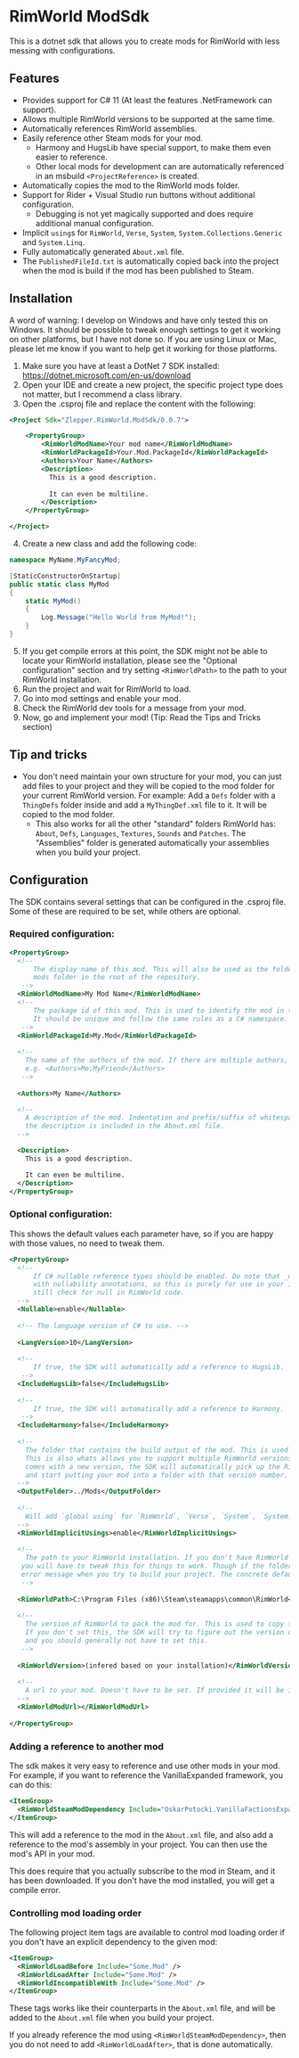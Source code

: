 # RimWorld ModSdk

This is a dotnet sdk that allows you to create mods for RimWorld with less messing with configurations.

## Features

* Provides support for C# 11 (At least the features .NetFramework can support).
* Allows multiple RimWorld versions to be supported at the same time.
* Automatically references RimWorld assemblies.
* Easily reference other Steam mods for your mod.
  * Harmony and HugsLib have special support, to make them even easier to reference.
  * Other local mods for development can are automatically referenced in an msbuild `<ProjectReference>` is created.
* Automatically copies the mod to the RimWorld mods folder.
* Support for Rider + Visual Studio run buttons without additional configuration.
  * Debugging is not yet magically supported and does require additional manual configuration.
* Implicit `using`s for `RimWorld`, `Verse`, `System`, `System.Collections.Generic` and `System.Linq`.
* Fully automatically generated `About.xml` file.
* The `PublishedFileId.txt` is automatically copied back into the project when the mod is build if the mod has been published to Steam.

## Installation

A word of warning: I develop on Windows and have only tested this on Windows. It should be possible to tweak enough
settings to get it working on other platforms, but I have not done so. If you are using Linux or Mac, 
please let me know if you want to help get it working for those platforms. 

1. Make sure you have at least a DotNet 7 SDK installed: https://dotnet.microsoft.com/en-us/download
2. Open your IDE and create a new project, the specific project type does not matter, but I recommend a class library.
3. Open the .csproj file and replace the content with the following:
```xml
<Project Sdk="Zlepper.RimWorld.ModSdk/0.0.7">

    <PropertyGroup>
        <RimWorldModName>Your mod name</RimWorldModName>
        <RimWorldPackageId>Your.Mod.PackageId</RimWorldPackageId>
        <Authors>Your Name</Authors>
        <Description>
          This is a good description.
          
          It can even be multiline.
        </Description>
    </PropertyGroup>

</Project>
```
4. Create a new class and add the following code:
```csharp
namespace MyName.MyFancyMod;

[StaticConstructorOnStartup]
public static class MyMod
{
    static MyMod()
    {
        Log.Message("Hello World from MyMod!");
    }
}
```
5. If you get compile errors at this point, the SDK might not be able to locate your RimWorld installation, please see the "Optional configuration" section
     and try setting `<RimWorldPath>` to the path to your RimWorld installation.
6. Run the project and wait for RimWorld to load.
7. Go into mod settings and enable your mod.
8. Check the RimWorld dev tools for a message from your mod.
9. Now, go and implement your mod! (Tip: Read the Tips and Tricks section)


## Tip and tricks

* You don't need maintain your own structure for your mod, you can just add files to your project and 
they will be copied to the mod folder for your current RimWorld version. For example: Add a `Defs` folder
with a `ThingDefs` folder inside and add a `MyThingDef.xml` file to it. It will be copied to the mod folder.
  * This also works for all the other "standard" folders RimWorld has: `About`, `Defs`, `Languages`, 
  `Textures`, `Sounds` and `Patches`. The "Assemblies" folder is generated automatically your assemblies
  when you build your project.


## Configuration
The SDK contains several settings that can be configured in the .csproj file. Some of these are required to be
set, while others are optional.


### Required configuration:

```xml
<PropertyGroup>
  <!-- 
      The display name of this mod. This will also be used as the folder name in the 
      mods folder in the root of the repository. 
   -->
  <RimWorldModName>My Mod Name</RimWorldModName>
  <!-- 
      The package id of this mod. This is used to identify the mod in the RimWorld mod settings.
      It should be unique and follow the same rules as a C# namespace.
   -->
  <RimWorldPackageId>My.Mod</RimWorldPackageId>
  
  <!-- 
    The name of the authors of the mod. If there are multiple authors, separate their names with semicolon ';', 
    e.g. <Authors>Me;MyFriend</Authors>
   -->
  
  <Authors>My Name</Authors>

  <!--
    A description of the mod. Indentation and prefix/suffix of whitespace will be stripped before
    the description is included in the About.xml file. 
  -->

  <Description>
    This is a good description.

    It can even be multiline.
  </Description>
</PropertyGroup>
```

### Optional configuration:

This shows the default values each parameter have, so if you are happy with those values, no need
to tweak them.
```xml
<PropertyGroup>
  <!--  
      If C# nullable reference types should be enabled. Do note that _nothing_ in RimWorld is annotated
      with nullability annotations, so this is purely for use in your internal mod code. You should
      still check for null in RimWorld code.
  -->
  <Nullable>enable</Nullable>
  
  <!-- The language version of C# to use. -->
  
  <LangVersion>10</LangVersion>
  
  <!-- 
      If true, the SDK will automatically add a reference to HugsLib.
   -->
  <IncludeHugsLib>false</IncludeHugsLib>
  
  <!-- 
      If true, the SDK will automatically add a reference to Harmony.
   -->
  <IncludeHarmony>false</IncludeHarmony>
  
  <!--
    The folder that contains the build output of the mod. This is used to copy the mod to the RimWorld mods folder.
    This is also whats allows you to support multiple RimWorld versions at the same time. If RimWorld
    comes with a new version, the SDK will automatically pick up the RimWorld version you have installed
    and start putting your mod into a folder with that version number.
  -->
  <OutputFolder>../Mods</OutputFolder>
  
  <!--
    Will add `global using` for `RimWorld`, `Verse`, `System`, `System.Collections.Generic` and `System.Linq`.
  -->
  <RimWorldImplicitUsings>enable</RimWorldImplicitUsings>
  
  <!-- 
    The path to your RimWorld installation. If you don't have RimWorld installed in the default location
   you will have to tweak this for things to work. Though if the folder don't exist, you should get an
   error message when you try to build your project. The concrete default value depends on your operating system.
   -->
  
  <RimWorldPath>C:\Program Files (x86)\Steam\steamapps\common\RimWorld</RimWorldPath>
  
  <!-- 
    The version of RimWorld to pack the mod for. This is used to copy the correct assemblies to the mod folder.
    If you don't set this, the SDK will try to figure out the version of RimWorld you have installed and use that,
    and you should generally not have to set this.
   -->
  
  <RimWorldVersion>(infered based on your installation)</RimWorldVersion>
  
  <!--  
    A url to your mod. Doesn't have to be set. If provided it will be included in the About.xml file.
  -->
  <RimWorldModUrl></RimWorldModUrl>
  
</PropertyGroup>
```

### Adding a reference to another mod
The sdk makes it very easy to reference and use other mods in your mod. For example, if you want to reference
the VanillaExpanded framework, you can do this:
```xml
<ItemGroup>
  <RimWorldSteamModDependency Include="OskarPotocki.VanillaFactionsExpanded.Core" />
</ItemGroup>
```
This will add a reference to the mod in the `About.xml` file, and also add a reference to the mod's assembly
in your project. You can then use the mod's API in your mod.

This does require that you actually subscribe to the mod in Steam, and it has been downloaded. 
If you don't have the mod installed, you will get a compile error.

### Controlling mod loading order
The following project item tags are available to control mod loading order if you don't have an explicit
dependency to the given mod:
```xml
<ItemGroup>
  <RimWorldLoadBefore Include="Some.Mod" />
  <RimWorldLoadAfter Include="Some.Mod" />
  <RimWorldIncompatibleWith Include="Some.Mod" />
</ItemGroup>
```

These tags works like their counterparts in the `About.xml` file, and will be added to the `About.xml` file
when you build your project.

If you already reference the mod using `<RimWorldSteamModDependency>`, then you do not need to add `<RimWorldLoadAfter>`,
that is done automatically.